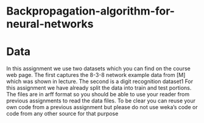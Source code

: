 # Backpropagation-algorithm-for-neural-networks

# Data
In this assignment we use two datasets which you can find on the course web page. The first captures the
8-3-8 network example data from [M] which was shown in lecture. The second is a digit recognition dataset1
For this assignment we have already split the data into train and test portions. The files are in arff format
so you should be able to use your reader from previous assignments to read the data files. To be clear you
can reuse your own code from a previous assignment but please do not use weka’s code or code from any
other source for that purpose
